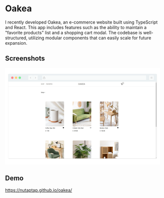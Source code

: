 # Oakea

I recently developed Oakea, an e-commerce website built using TypeScript and React. This app includes features such as the ability to maintain a "favorite products" list and a shopping cart modal. The codebase is well-structured, utilizing modular components that can easily scale for future expansion.


## Screenshots

![App Screenshot](https://raw.githubusercontent.com/nutaptap/portfolio/main/public/oakea.png)


## Demo

https://nutaptap.github.io/oakea/
